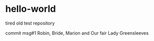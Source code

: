 # hello-world
tired old test repository

commit msg#1
Robin, Bride, Marion and Our fair Lady Greensleeves


